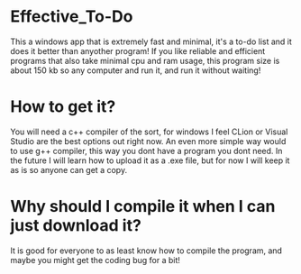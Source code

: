 # Effective_To-Do
This a windows app that is extremely fast and minimal, it's a to-do list and it does it better than anyother program! If you like reliable and efficient programs that also take minimal cpu and ram usage, this program size is about 150 kb so any computer and run it, and run it without waiting!

# How to get it?
You will need a c++ compiler of the sort, for windows I feel CLion or Visual Studio are the best options out right now. An even more simple way would to use g++ compiler, this way you dont have a program you dont need. In the future I will learn how to upload it as a .exe file, but for now I will keep it as is so anyone can get a copy. 

# Why should I compile it when I can just download it?
It is good for everyone to as least know how to compile the program, and maybe you might get the coding bug for a bit!



